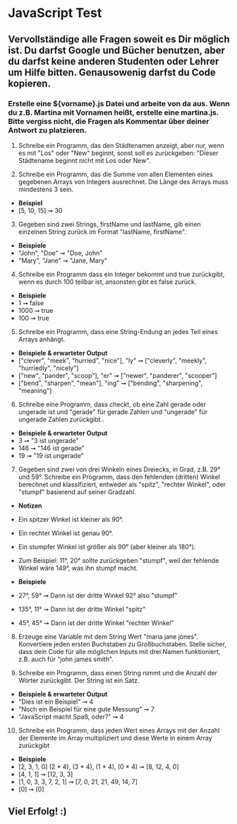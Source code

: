 # JavaScript Test 

## Vervollständige alle Fragen soweit es Dir möglich ist. Du darfst Google und Bücher benutzen, aber du darfst keine anderen Studenten oder Lehrer um Hilfe bitten. Genausowenig darfst du Code kopieren. 

### Erstelle eine ${vorname}.js Datei und arbeite von da aus. Wenn du z.B. Martina mit Vornamen heißt, erstelle eine martina.js. Bitte vergiss nicht, die Fragen als Kommentar über deiner Antwort zu platzieren.

1. Schreibe ein Programm, das den Städtenamen anzeigt, aber nur, wenn es mit "Los" oder "New" beginnt, sonst soll es zurückgeben: "Dieser Städtename beginnt nicht mit Los oder New". 

2. Schreibe ein Programm, das die Summe von allen Elementen eines gegebenen Arrays von Integers ausrechnet. Die Länge des Arrays muss mindestens 3 sein.  
* **Beispiel**
* [5, 10, 15] ➞ 30

3. Gegeben sind zwei Strings, firstName und lastName, gib einen einzelnen String zurück im Format "lastName, firstName".
* **Beispiele**
* "John", "Doe" ➞ "Doe, John"
* "Mary", "Jane" ➞ "Jane, Mary"

4. Schreibe ein Programm dass ein Integer bekommt und true zurückgibt, wenn es durch 100 teilbar ist, ansonsten gibt es false zurück.
* **Beispiele**
* 1 ➞ false
* 1000 ➞ true
* 100 ➞ true

5. Schreibe ein Programm, dass eine String-Endung an jedes Teil eines Arrays anhängt.
* **Beispiele & erwarteter Output**
* ["clever", "meek", "hurried", "nice"], "ly" ➞ ["cleverly", "meekly", "hurriedly", "nicely"]
* ["new", "pander", "scoop"], "er" ➞ ["newer", "panderer", "scooper"]
* ["bend", "sharpen", "mean"], "ing" ➞ ["bending", "sharpening", "meaning"]

6. Schreibe eine Programm, dass checkt, ob eine Zahl gerade oder ungerade ist und "gerade" für gerade Zahlen und "ungerade" für ungerade Zahlen zurückgibt..
* **Beispiele & erwarteter Output**
* 3 ➞ "3 ist ungerade"
* 146 ➞ "146 ist gerade"
* 19 ➞ "19 ist ungerade"

7. Gegeben sind zwei von drei Winkeln eines Dreiecks, in Grad, z.B. 29° und 59°. Schreibe ein Programm, dass den fehlenden (dritten) Winkel berechnet und klassifiziert, entweder als "spitz", "rechter Winkel", oder "stumpf" basierend auf seiner Gradzahl.

* **Notizen**
* Ein spitzer Winkel ist kleiner als 90°.
* Ein rechter Winkel ist genau 90°.
* Ein stumpfer Winkel ist größer als 90°  (aber kleiner als 180°).
* Zum Beispiel: 11°, 20° sollte zurückgeben "stumpf", weil der fehlende Winkel wäre 149°, was ihn stumpf macht.

* **Beispiele**
* 27°, 59° ➞ Dann ist der dritte Winkel 92° also "stumpf"
* 135°, 11° ➞ Dann ist der dritte Winkel "spitz"
* 45°, 45° ➞ Dann ist der dritte Winkel "rechter Winkel"

8. Erzeuge eine Variable mit dem String Wert "maria jane jones". Konvertiere jeden ersten Buchstaben zu Großbuchstaben. Stelle sicher, dass dein Code für alle möglichen Inputs mit drei Namen funktioniert, z.B. auch für "john james smith". 

9. Schreibe ein Programm, dass einen String nimmt und die Anzahl der Wörter zurückgibt. Der String ist ein Satz.
* **Beispiele & erwarteter Output**
* "Dies ist ein Beispiel" ➞ 4
* "Noch ein Beispiel für eine gute Messung" ➞ 7
* "JavaScript macht Spaß, oder?" ➞ 4

10. Schreibe ein Programm, dass jeden Wert eines Arrays mit der Anzahl der Elemente im Array multipliziert und diese Werte in einem Array zurückgibt
* **Beispiele**
* [2, 3, 1, 0] (2 * 4), (3 * 4), (1 * 4), (0 * 4) ➞ [8, 12, 4, 0] 
* [4, 1, 1] ➞ [12, 3, 3]
* [1, 0, 3, 3, 7, 2, 1] ➞  [7, 0, 21, 21, 49, 14, 7]
* [0] ➞ [0]

## Viel Erfolg! :)

